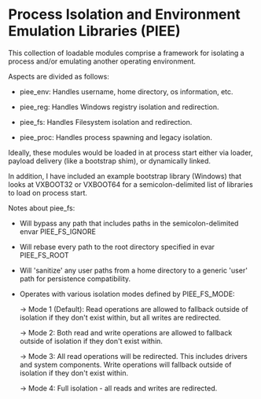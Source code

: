 # Process Isolation and Environment Emulation Libraries (PIEE)

This collection of loadable modules comprise a framework for isolating a process and/or emulating another operating environment.

Aspects are divided as follows:

- piee_env: Handles username, home directory, os information, etc.

- piee_reg: Handles Windows registry isolation and redirection.

- piee_fs: Handles Filesystem isolation and redirection.

- piee_proc: Handles process spawning and legacy isolation.

Ideally, these modules would be loaded in at process start either via loader, payload delivery (like a bootstrap shim), or dynamically linked.

In addition, I have included an example bootstrap library (Windows) that looks at VXBOOT32 or VXBOOT64 for a semicolon-delimited list of libraries to load on process start.

Notes about piee_fs:
- Will bypass any path that includes paths in the semicolon-delimited envar PIEE_FS_IGNORE
- Will rebase every path to the root directory specified in evar PIEE_FS_ROOT
- Will 'sanitize' any user paths from a home directory to a generic 'user' path for persistence compatibility.
- Operates with various isolation modes defined by PIEE_FS_MODE:
    
    -> Mode 1 (Default): Read operations are allowed to fallback outside of isolation if they don't exist within, but all writes are redirected.
    
    -> Mode 2: Both read and write operations are allowed to fallback outside of isolation if they don't exist within.
    
    -> Mode 3: All read operations will be redirected. This includes drivers and system components. Write operations will fallback outside of isolation if they don't exist within.
    
    -> Mode 4: Full isolation - all reads and writes are redirected.